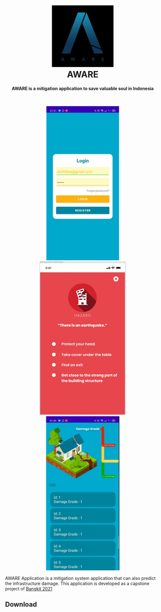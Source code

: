 <h1 align="center">
  <br>
  <img src="https://github.com/adh182/B21-CAP0155_Capstone_Project/blob/master/.idea/logo.jpeg?raw=true" alt="Aware" width="200">
  <br>
  AWARE
  <br>
</h1>
<h4 align="center">AWARE is a mitigation application to save valuable soul in Indonesia</h4>
<br>
<p align="center">
<img src="https://github.com/adh182/B21-CAP0155_Capstone_Project/blob/master/.idea/login.jpeg?raw=true" alt="login" height="500"> <img src="https://github.com/adh182/B21-CAP0155_Capstone_Project/blob/master/.idea/warning.jpeg?raw=true" alt="warning" height="500"> <img src="https://github.com/adh182/B21-CAP0155_Capstone_Project/blob/master/.idea/damage.jpg?raw=true" alt="damage" height="500"> 
</p>


<p>AWARE Application is a mitigation system application that can also predict the infrastructure damage. This application is developed as a capstone project of <a href="https://grow.google/intl/id_id/bangkit/">Bangkit 2021</a></p>

## Download
